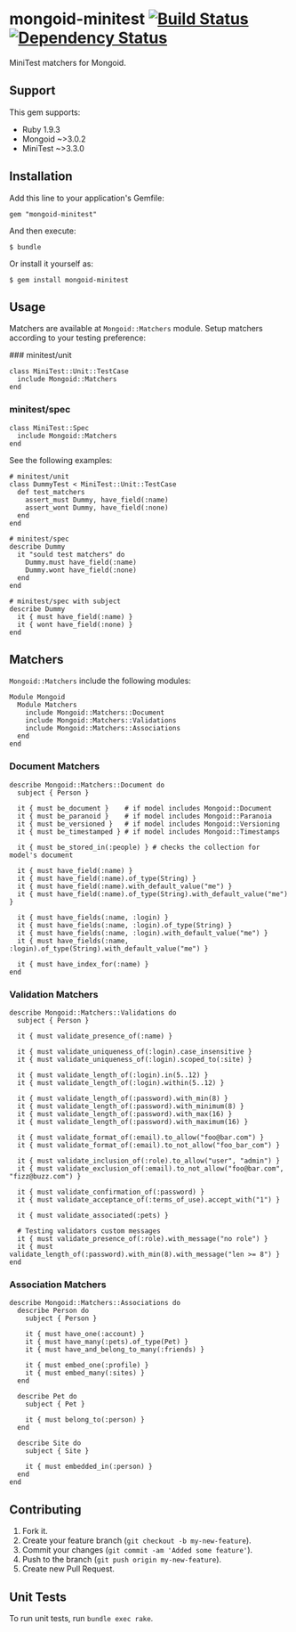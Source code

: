 # mongoid-minitest [![Build Status](https://secure.travis-ci.org/frodsan/mongoid-minitest.png?branch=master&.png)](http://travis-ci.org/frodsan/mongoid-minitest) [![Dependency Status](https://gemnasium.com/frodsan/mongoid-minitest.png)](https://gemnasium.com/frodsan/mongoid-minitest)

MiniTest matchers for Mongoid.

## Support

This gem supports:

* Ruby 1.9.3
* Mongoid ~>3.0.2
* MiniTest ~>3.3.0

## Installation

Add this line to your application's Gemfile:

    gem "mongoid-minitest"

And then execute:

    $ bundle

Or install it yourself as:

    $ gem install mongoid-minitest

## Usage

Matchers are available at `Mongoid::Matchers` module.
Setup matchers according to your testing preference:

### minitest/unit

    class MiniTest::Unit::TestCase
      include Mongoid::Matchers
    end

### minitest/spec

    class MiniTest::Spec
      include Mongoid::Matchers
    end

See the following examples:

    # minitest/unit
    class DummyTest < MiniTest::Unit::TestCase
      def test_matchers
        assert_must Dummy, have_field(:name)
        assert_wont Dummy, have_field(:none)
      end
    end

    # minitest/spec
    describe Dummy
      it "sould test matchers" do
        Dummy.must have_field(:name)
        Dummy.wont have_field(:none)
      end
    end

    # minitest/spec with subject
    describe Dummy
      it { must have_field(:name) }
      it { wont have_field(:none) }
    end

## Matchers

`Mongoid::Matchers` include the following modules:

    Module Mongoid
      Module Matchers
        include Mongoid::Matchers::Document
        include Mongoid::Matchers::Validations
        include Mongoid::Matchers::Associations
      end
    end

### Document Matchers

    describe Mongoid::Matchers::Document do
      subject { Person }

      it { must be_document }    # if model includes Mongoid::Document
      it { must be_paranoid }    # if model includes Mongoid::Paranoia
      it { must be_versioned }   # if model includes Mongoid::Versioning
      it { must be_timestamped } # if model includes Mongoid::Timestamps

      it { must be_stored_in(:people) } # checks the collection for model's document

      it { must have_field(:name) }
      it { must have_field(:name).of_type(String) }
      it { must have_field(:name).with_default_value("me") }
      it { must have_field(:name).of_type(String).with_default_value("me") }

      it { must have_fields(:name, :login) }
      it { must have_fields(:name, :login).of_type(String) }
      it { must have_fields(:name, :login).with_default_value("me") }
      it { must have_fields(:name, :login).of_type(String).with_default_value("me") }

      it { must have_index_for(:name) }
    end

### Validation Matchers

    describe Mongoid::Matchers::Validations do
      subject { Person }

      it { must validate_presence_of(:name) }

      it { must validate_uniqueness_of(:login).case_insensitive }
      it { must validate_uniqueness_of(:login).scoped_to(:site) }

      it { must validate_length_of(:login).in(5..12) }
      it { must validate_length_of(:login).within(5..12) }

      it { must validate_length_of(:password).with_min(8) }
      it { must validate_length_of(:password).with_minimum(8) }
      it { must validate_length_of(:password).with_max(16) }
      it { must validate_length_of(:password).with_maximum(16) }

      it { must validate_format_of(:email).to_allow("foo@bar.com") }
      it { must validate_format_of(:email).to_not_allow("foo_bar_com") }

      it { must validate_inclusion_of(:role).to_allow("user", "admin") }
      it { must validate_exclusion_of(:email).to_not_allow("foo@bar.com", "fizz@buzz.com") }

      it { must validate_confirmation_of(:password) }
      it { must validate_acceptance_of(:terms_of_use).accept_with("1") }

      it { must validate_associated(:pets) }

      # Testing validators custom messages
      it { must validate_presence_of(:role).with_message("no role") }
      it { must validate_length_of(:password).with_min(8).with_message("len >= 8") }
    end

### Association Matchers

    describe Mongoid::Matchers::Associations do
      describe Person do
        subject { Person }

        it { must have_one(:account) }
        it { must have_many(:pets).of_type(Pet) }
        it { must have_and_belong_to_many(:friends) }

        it { must embed_one(:profile) }
        it { must embed_many(:sites) }
      end

      describe Pet do
        subject { Pet }

        it { must belong_to(:person) }
      end

      describe Site do
        subject { Site }

        it { must embedded_in(:person) }
      end
    end

## Contributing

1. Fork it.
2. Create your feature branch (`git checkout -b my-new-feature`).
3. Commit your changes (`git commit -am 'Added some feature'`).
4. Push to the branch (`git push origin my-new-feature`).
5. Create new Pull Request.

## Unit Tests

To run unit tests, run `bundle exec rake`.
